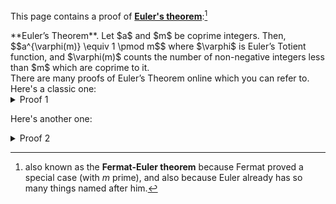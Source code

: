 This page contains a proof of [**Euler's theorem**](https://en.wikipedia.org/wiki/Euler%27s_theorem):[^1]



<div class="theorem">
**Euler’s Theorem**. Let $a$ and $m$ be
coprime integers. Then,
$$a^{\varphi(m)} \equiv 1 \pmod m$$
where $\varphi$ is
Euler’s Totient function, and $\varphi(m)$ counts the number of non-negative integers less than $m$ which are coprime to it.
</div>
There are many proofs of Euler’s Theorem online which you can refer to. Here's a classic one:

<details class="proof"><summary>Proof 1</summary>
Let 
$$S := \{a_1, a_2, \ldots, a_{\varphi(m)}\}$$
be all the non-negative integers $< m$ coprime to $m$. Then I claim 
that
$$\{a\cdot a_1, a\cdot a_2, \ldots, a\cdot a_{\varphi(m)}\}$$
is the same set modulo $m$.

More precisely, we'll show that the map $f: S \to S$ defined as $f: v \mapsto a \cdot v \bmod m$ is well-defined, and is a bijection.

To see this, first note that $a$ is coprime to $m$, so if $v$ is coprime to $m$, then $f(v) = a\cdot v \bmod m$ is also coprime to $m$.
So the map $f$ is well-defined.

Next, we'll show that $f$ is injective.
Suppose $f(a_i) = f(a_j)$; we want to show that $a_i = a_j$. Note that $f(a_i) = f(a_j)$ means that
$a\cdot a_i$ is the same as $a\cdot a_j$ modulo $m$, which by definition means that $m$ divides
$a\cdot a_i - a\cdot a_j = a\cdot (a_i - a_j).$
Now, $m$ and $a$ are coprime, so $m$ divides $a_i - a_j$. Also, $0 \le a_i, a_j < m$, so
$-m < a_i - a_j < m,$
so the only way for $m$ to divide $a_i - a_j$ is if it's zero, so $a_i - a_j = 0$, and $a_i = a_j$.
Therefore, $f$ is injective, and since it's a map from a finite set to a finite set, it's
also surjective, so it's a bijection as claimed.

Since both sets are the same modulo $m$, multiplying all the numbers should give us the same result modulo $m$, i.e.,
$$\begin{align*}
a_1\cdot a_2 \cdots a_{\varphi(m)} &\equiv (a\cdot a_1)\cdot(a\cdot a_2)\cdots (a\cdot a_{\varphi(m)}) \pmod m \\
a_1\cdot a_2 \cdots a_{\varphi(m)} &\equiv a^{\varphi(m)} a_1\cdot a_2\cdots a_{\varphi(m)} \pmod m 
\end{align*}$$
and $m$ divides $a_1\cdot a_2 \cdots a_{\varphi(m)}\cdot (a^{\varphi(m)} - 1)$. But $m$ is coprime with
$a_1\cdot a_2 \cdots a_{\varphi(m)},$
so $m$ must divide $a^{\varphi(m)} - 1$, which is (equivalent to) what we want to prove.
</details> 

Here's another one:

<details class="proof"><summary>Proof 2</summary>
First, we show that any number $a$ coprime to $m$ has a multiplicative inverse. Using [Bézout's](https://en.wikipedia.org/wiki/B%C3%A9zout%27s_identity), there exist integers $x$ and $y$ such that
$$ax + my = 1.$$
Reducing this modulo $m$ gives $ax \equiv 1 \pmod{m}$, so $x$ is a multiplicative inverse of $a$.

Next, we show that $a^k \equiv 1 \pmod{m}$ for some positive integer $k$. Consider the sequence $$(1, a, a^2, a^3, \ldots).$$ Considering this sequence *modulo $m$*, each element is between $0$ and $m-1$, so by the pigeonhole principle, they cannot all be distinct modulo $m$; i.e., there exist $0 \le i < j$ such that
$$a^i \equiv a^j \pmod m.$$
Letting $a^{-1}$ be a multiplicative inverse of $a$, multiply both sides by $(a^{-1})^i$ to get
$$1 \equiv a^{j-i} \pmod m,$$
which shows what we want.

Now, let $k$ be the *smallest* positive integer such that $a^k \equiv 1 \pmod{m}$. Let
$$S := \{a_1, a_2, \ldots, a_{\varphi(m)}\}$$
be the set of all the non-negative integers $< m$ coprime to $m$, and consider the equivalence relation $\sim$ on $S$ given by
$$u \sim v \leftrightarrow \text{$u \equiv va^j \!\pmod{m}$ for some $j$}.$$
We can check that this is indeed an equivalence relation:

- $u \equiv ua^0$ so $\sim$ is reflexive;
- $u \equiv va^j$ implies $v \equiv ua^{-j}$, so $\sim$ is symmetric;
- $u \equiv va^i$ and $v \equiv wa^j$ implies $u \equiv wa^{i+j}$, so $\sim$ is transitive.

Thus, we can partition $S$ using this equivalence relation $\sim$. Note that every equivalence class contains exactly $k$ elements, because for every $v \in S$, the following numbers (mod $m$) are all the elements equivalent to $v$ via $\sim$:
$$\{v, va, va^2, \ldots, va^{k-1} \}.$$
Note that further powers of $a$ don't yield new elements because $a^k \equiv 1 \pmod{m}$, and these are all distinct because if $va^i \equiv va^j \pmod{m}$ for $0 \le i < j < k$, then multiplying by the inverses of $v$ and $a^i$ (which are coprime to $m$) yields $a^{j-i} \equiv 1 \pmod{m}$ with $j - i < k$, contradicting the fact that $k$ is the smallest one such that $a^k \equiv 1 \pmod{m}$.

Therefore, all the $\phi(m)$ elements of $S$ are partitioned into equivalence classes, each of which is of size $k$. So if there are $c$ equivalence classes, we have the equation
$$\phi(m) = kc$$
(i.e., $k$ divides $\phi(m)$), and therefore we have
$$a^{\phi(m)} = a^{kc} = (a^k)^c \equiv 1^c = 1 \pmod{m}.$$
</details>


[^1]: also known as the **Fermat-Euler theorem** because Fermat proved a
    special case (with $m$ prime), and also because Euler already has so
    many things named after him.
